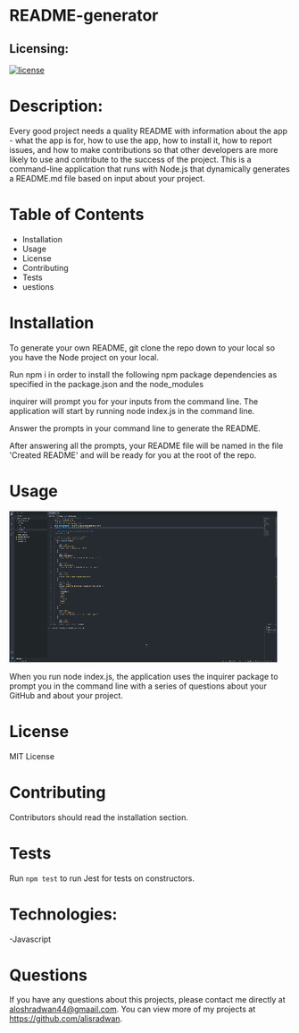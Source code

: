 # README-generator

## Licensing:

[![license](https://img.shields.io/badge/license-MIT-blue)](https://shields.io)

# Description:

Every good project needs a quality README with information about the app - what the app is for, how to use the app, how to install it, how to report issues, and how to make contributions so that other developers are more likely to use and contribute to the success of the project. This is a command-line application that runs with Node.js that dynamically generates a README.md file based on input about your project.

# Table of Contents

- Installation
- Usage
- License
- Contributing
- Tests
- uestions

# Installation

To generate your own README, git clone the repo down to your local so you have the Node project on your local.

Run npm i in order to install the following npm package dependencies as specified in the package.json and the node_modules

inquirer will prompt you for your inputs from the command line.
The application will start by running node index.js in the command line.

Answer the prompts in your command line to generate the README.

After answering all the prompts, your README file will be named in the file 'Created README' and will be ready for you at the root of the repo.

# Usage

![Gif demo of README-generator](./Develop/video/video.gif)

When you run node index.js, the application uses the inquirer package to prompt you in the command line with a series of questions about your GitHub and about your project.

# License

MIT License

# Contributing

Contributors should read the installation section.

# Tests

Run `npm test` to run Jest for tests on constructors.

# Technologies:

-Javascript

# Questions

If you have any questions about this projects, please contact me directly at aloshradwan44@gmaail.com. You can view more of my projects at https://github.com/alisradwan.


